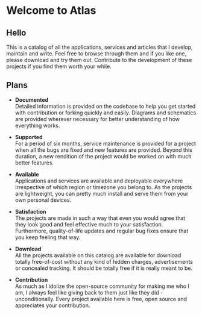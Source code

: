 # Welcome to Atlas

## Hello

This is a catalog of all the applications, services and articles that I develop, maintain and write. Feel free to browse through them and if you like one, please download and try them out. Contribute to the development of these projects if you find them worth your while.

## Plans

* **Documented**  
Detailed information is provided on the codebase to help you get started with contribution or forking quickly and easily. Diagrams and schematics are provided wherever necessary for better understanding of how everything works.

* **Supported**  
For a period of six months, service maintenance is provided for a project when all the bugs are fixed and new features are provided. Beyond this duration, a new rendition of the project would be worked on with much better features.

* **Available**  
Applications and services are available and deployable everywhere irrespective of which region or timezone you belong to. As the projects are lightweight, you can pretty much install and serve them from your own personal devices.

* **Satisfaction**  
The projects are made in such a way that even you would agree that they look good and feel effective much to your satisfaction. Furthermore, quality-of-life updates and regular bug fixes ensure that you keep feeling that way.

* **Download**  
All the projects available on this catalog are available for download totally free-of-cost without any kind of hidden charges, advertisements or concealed tracking. It should be totally free if it is really meant to be.

* **Contribution**  
As much as I idolize the open-source community for making me who I am, I always feel like giving back to them just like they did - unconditionally. Every project available here is free, open source and appreciates your contribution.